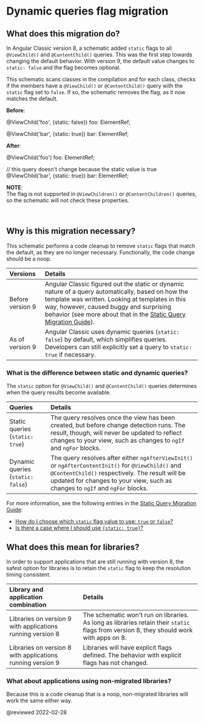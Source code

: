 
# Dynamic queries flag migration

## What does this migration do?

In Angular Classic version 8, a schematic added `static` flags to all `@ViewChild()` and `@ContentChild()` queries.
This was the first step towards changing the default behavior.
With version 9, the default value changes to `static: false` and the flag becomes optional.

This schematic scans classes in the compilation and for each class, checks if the members have a `@ViewChild()` or `@ContentChild()` query with the `static` flag set to `false`.
If so, the schematic removes the flag, as it now matches the default.

**Before**:

<code-example format="typescript" language="typescript">

&commat;ViewChild('foo', {static: false}) foo: ElementRef;

&commat;ViewChild('bar', {static: true}) bar: ElementRef;

</code-example>

**After**:

<code-example format="typescript" language="typescript">

&commat;ViewChild('foo') foo: ElementRef;

// this query doesn't change because the static value is true
&commat;ViewChild('bar', {static: true}) bar: ElementRef;

</code-example>

<div class="alert is-helpful">

**NOTE**: <br />
The flag is not supported in `@ViewChildren()` or `@ContentChildren()` queries, so the schematic will not check these properties.

</br>

## Why is this migration necessary?

This schematic performs a code cleanup to remove `static` flags that match the default, as they are no longer necessary.
Functionally, the code change should be a noop.

| Versions         | Details |
|:---              |:---     |
| Before version 9 | Angular Classic figured out the static or dynamic nature of a query automatically, based on how the template was written. Looking at templates in this way, however, caused buggy and surprising behavior \(see more about that in the [Static Query Migration Guide](guide/static-query-migration#what-does-this-flag-mean)\). |
| As of version 9  | Angular Classic uses dynamic queries \(`static: false`\) by default, which simplifies queries. Developers can still explicitly set a query to `static: true` if necessary.                                                                                                                                                      |

<div class=" alert is-helpful">

### What is the difference between static and dynamic queries?

The `static` option for `@ViewChild()` and `@ContentChild()` queries determines when the query results become available.

| Queries                             | Details |
|:---                                 |:---     |
| Static queries \(`static: true`\)   | The query resolves once the view has been created, but before change detection runs. The result, though, will never be updated to reflect changes to your view, such as changes to `ngIf` and `ngFor` blocks.                           |
| Dynamic queries \(`static: false`\) | The query resolves after either `ngAfterViewInit()` or `ngAfterContentInit()` for `@ViewChild()` and `@ContentChild()` respectively. The result will be updated for changes to your view, such as changes to `ngIf` and `ngFor` blocks. |

For more information, see the following entries in the [Static Query Migration Guide](guide/static-query-migration):

*   [How do I choose which `static` flag value to use: `true` or `false`?](guide/static-query-migration#how-do-i-choose-which-static-flag-value-to-use-true-or-false)
*   [Is there a case where I should use `{static: true}`?](guide/static-query-migration#is-there-a-case-where-i-should-use-static-true)

</div>

## What does this mean for libraries?

In order to support applications that are still running with version 8, the safest option for libraries is to retain the `static` flag to keep the resolution timing consistent.

| Library and application combination                        | Details |
|:---                                                        |:---   |
| Libraries on version 9 with applications running version 8 | The schematic won't run on libraries. As long as libraries retain their `static` flags from version 8, they should work with apps on 8. |
| Libraries on version 8 with applications running version 9 | Libraries will have explicit flags defined. The behavior with explicit flags has not changed.                                           |

### What about applications using non-migrated libraries?

Because this is a code cleanup that is a noop, non-migrated libraries will work the same either way.

<!-- links -->

<!-- external links -->

<!-- end links -->

@reviewed 2022-02-28
